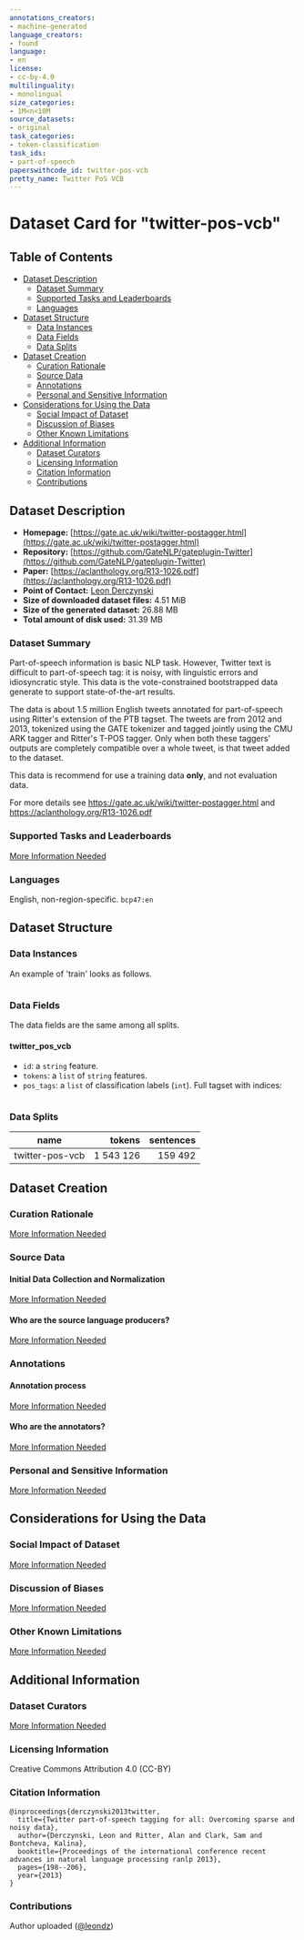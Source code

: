 ```yaml
---
annotations_creators:
- machine-generated
language_creators:
- found
language:
- en
license:
- cc-by-4.0
multilinguality:
- monolingual
size_categories:
- 1M<n<10M
source_datasets:
- original
task_categories:
- token-classification
task_ids:
- part-of-speech
paperswithcode_id: twitter-pos-vcb
pretty_name: Twitter PoS VCB
---
```


# Dataset Card for "twitter-pos-vcb"

## Table of Contents
- [Dataset Description](#dataset-description)
  - [Dataset Summary](#dataset-summary)
  - [Supported Tasks and Leaderboards](#supported-tasks-and-leaderboards)
  - [Languages](#languages)
- [Dataset Structure](#dataset-structure)
  - [Data Instances](#data-instances)
  - [Data Fields](#data-fields)
  - [Data Splits](#data-splits)
- [Dataset Creation](#dataset-creation)
  - [Curation Rationale](#curation-rationale)
  - [Source Data](#source-data)
  - [Annotations](#annotations)
  - [Personal and Sensitive Information](#personal-and-sensitive-information)
- [Considerations for Using the Data](#considerations-for-using-the-data)
  - [Social Impact of Dataset](#social-impact-of-dataset)
  - [Discussion of Biases](#discussion-of-biases)
  - [Other Known Limitations](#other-known-limitations)
- [Additional Information](#additional-information)
  - [Dataset Curators](#dataset-curators)
  - [Licensing Information](#licensing-information)
  - [Citation Information](#citation-information)
  - [Contributions](#contributions)

## Dataset Description

- **Homepage:** [https://gate.ac.uk/wiki/twitter-postagger.html](https://gate.ac.uk/wiki/twitter-postagger.html)
- **Repository:** [https://github.com/GateNLP/gateplugin-Twitter](https://github.com/GateNLP/gateplugin-Twitter)
- **Paper:** [https://aclanthology.org/R13-1026.pdf](https://aclanthology.org/R13-1026.pdf)
- **Point of Contact:** [Leon Derczynski](https://github.com/leondz)
- **Size of downloaded dataset files:** 4.51 MiB
- **Size of the generated dataset:** 26.88 MB
- **Total amount of disk used:** 31.39 MB

### Dataset Summary

Part-of-speech information is basic NLP task. However, Twitter text
is difficult to part-of-speech tag: it is noisy, with linguistic errors and idiosyncratic style.
This data is the vote-constrained bootstrapped data generate to support state-of-the-art results.

The data is about 1.5 million English tweets annotated for part-of-speech using Ritter's extension of the PTB tagset.
The tweets are from 2012 and 2013, tokenized using the GATE tokenizer and tagged
jointly using the CMU ARK tagger and Ritter's T-POS tagger. Only when both these taggers' outputs
are completely compatible over a whole tweet, is that tweet added to the dataset.

This data is recommend for use a training data **only**, and not evaluation data.

For more details see https://gate.ac.uk/wiki/twitter-postagger.html and https://aclanthology.org/R13-1026.pdf

### Supported Tasks and Leaderboards

[More Information Needed](https://github.com/huggingface/datasets/blob/master/CONTRIBUTING.md#how-to-contribute-to-the-dataset-cards)

### Languages

English, non-region-specific. `bcp47:en`

## Dataset Structure

### Data Instances

An example of 'train' looks as follows.

```

```


### Data Fields

The data fields are the same among all splits.

#### twitter_pos_vcb
- `id`: a `string` feature.
- `tokens`: a `list` of `string` features.
- `pos_tags`: a `list` of classification labels (`int`). Full tagset with indices:

```python

```


### Data Splits

|  name   |tokens|sentences|
|---------|----:|---------:|
|twitter-pos-vcb|1 543 126| 159 492|

## Dataset Creation

### Curation Rationale

[More Information Needed](https://github.com/huggingface/datasets/blob/master/CONTRIBUTING.md#how-to-contribute-to-the-dataset-cards)

### Source Data

#### Initial Data Collection and Normalization

[More Information Needed](https://github.com/huggingface/datasets/blob/master/CONTRIBUTING.md#how-to-contribute-to-the-dataset-cards)

#### Who are the source language producers?

[More Information Needed](https://github.com/huggingface/datasets/blob/master/CONTRIBUTING.md#how-to-contribute-to-the-dataset-cards)

### Annotations

#### Annotation process

[More Information Needed](https://github.com/huggingface/datasets/blob/master/CONTRIBUTING.md#how-to-contribute-to-the-dataset-cards)

#### Who are the annotators?

[More Information Needed](https://github.com/huggingface/datasets/blob/master/CONTRIBUTING.md#how-to-contribute-to-the-dataset-cards)

### Personal and Sensitive Information

[More Information Needed](https://github.com/huggingface/datasets/blob/master/CONTRIBUTING.md#how-to-contribute-to-the-dataset-cards)

## Considerations for Using the Data

### Social Impact of Dataset

[More Information Needed](https://github.com/huggingface/datasets/blob/master/CONTRIBUTING.md#how-to-contribute-to-the-dataset-cards)

### Discussion of Biases

[More Information Needed](https://github.com/huggingface/datasets/blob/master/CONTRIBUTING.md#how-to-contribute-to-the-dataset-cards)

### Other Known Limitations

[More Information Needed](https://github.com/huggingface/datasets/blob/master/CONTRIBUTING.md#how-to-contribute-to-the-dataset-cards)

## Additional Information

### Dataset Curators

[More Information Needed](https://github.com/huggingface/datasets/blob/master/CONTRIBUTING.md#how-to-contribute-to-the-dataset-cards)

### Licensing Information

Creative Commons Attribution 4.0 (CC-BY)

### Citation Information

```
@inproceedings{derczynski2013twitter,
  title={Twitter part-of-speech tagging for all: Overcoming sparse and noisy data},
  author={Derczynski, Leon and Ritter, Alan and Clark, Sam and Bontcheva, Kalina},
  booktitle={Proceedings of the international conference recent advances in natural language processing ranlp 2013},
  pages={198--206},
  year={2013}
}
```


### Contributions

Author uploaded ([@leondz](https://github.com/leondz))